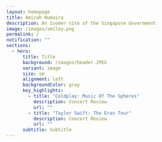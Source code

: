 ```yaml
---
layout: homepage
title: Amirah Humaira
description: An Isomer site of the Singapore Government
image: /images/smiley.png
permalink: /
notification: ""
sections:
  - hero:
      title: Title
      background: /images/header.JPEG
      variant: image
      size: sm
      alignment: left
      backgroundColor: gray
      key_highlights:
        - title: "Coldplay: Music Of The Spheres"
          description: Concert Review
          url: ""
        - title: "Taylor Swift: The Eras Tour"
          description: Concert Review
          url: ""
      subtitle: Subtitle
---
```

